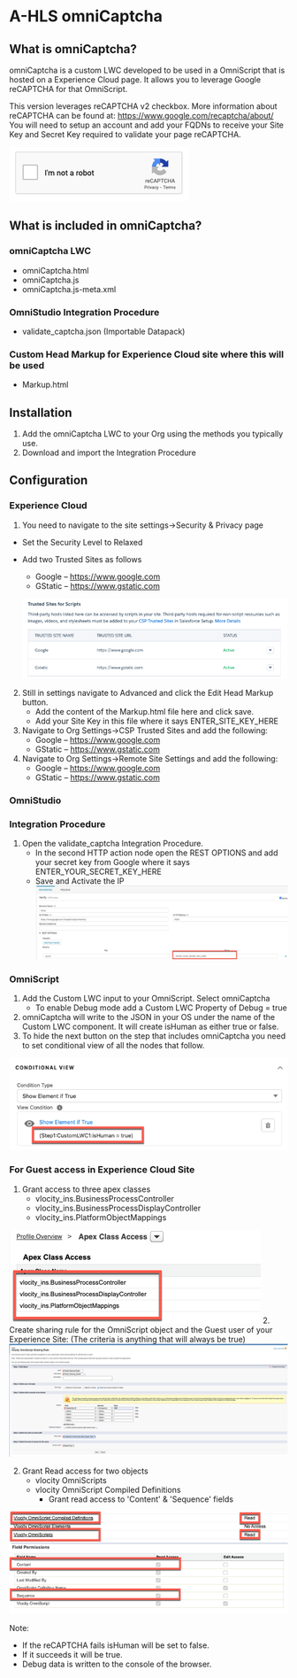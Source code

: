 # A-HLS omniCaptcha

## What is omniCaptcha?

omniCaptcha is a custom LWC developed to be used in a OmniScript that is hosted on a Experience Cloud page.   It allows you to leverage Google reCAPTCHA for that OmniScript.

This version leverages reCAPTCHA v2 checkbox.  More information about reCAPTCHA can be found at: https://www.google.com/recaptcha/about/
You will need to setup an account and add your FQDNs to receive your Site Key and Secret Key required to validate your page reCAPTCHA.  

![Image: images/recaptcha.png](/images/recaptcha.png)


## What is included in omniCaptcha?

### omniCaptcha LWC
-	omniCaptcha.html
-	omniCaptcha.js
-	omniCaptcha.js-meta.xml

### OmniStudio Integration Procedure
-	validate_captcha.json (Importable Datapack)

### Custom Head Markup for Experience Cloud site where this will be used
-	Markup.html

## Installation

1. Add the omniCaptcha LWC to your Org using the methods you typically use.  
2. Download and import the Integration Procedure

## Configuration

### Experience Cloud 

1. You need to navigate to the site settings->Security & Privacy page
- Set the Security Level to Relaxed
- Add two Trusted Sites as follows
  - Google – https://www.google.com
  - GStatic – https://www.gstatic.com

  ![Image: images/trusted_sites.png](/images/trusted_sites.png)

2. Still in settings navigate to Advanced and click the Edit Head Markup button. 
   - Add the content of the Markup.html file here and click save.  
   - Add your Site Key in this file where it says ENTER_SITE_KEY_HERE
3. Navigate to Org Settings->CSP Trusted Sites and add the following:
   - Google – https://www.google.com
   - GStatic – https://www.gstatic.com
4. Navigate to Org Settings->Remote Site Settings and add the following: 
   - Google – https://www.google.com    
   - GStatic – https://www.gstatic.com

### OmniStudio

### Integration Procedure

1. Open the validate_captcha Integration Procedure.
   - In the second HTTP action node open the REST OPTIONS and add your secret key from Google where it says ENTER_YOUR_SECRET_KEY_HERE
   - Save and Activate the IP
 ![Image: images/IP.png](/images/IP.png)


### OmniScript

1. Add the Custom LWC input to your OmniScript.  Select omniCaptcha
   - To enable Debug mode add a  Custom LWC Property of Debug = true
2. omniCaptcha will write to the JSON in your OS under the name of the Custom LWC component.  It will create isHuman as either true or false.  
3. To hide the next button on the step that includes omniCaptcha you need to set conditional view of all the nodes that follow.  

![Image: images/conditional_view.png](/images/conditional_view.png)
 
### For Guest access in Experience Cloud Site

1. Grant access to three apex classes
   - vlocity_ins.BusinessProcessController
   - vlocity_ins.BusinessProcessDisplayController
   - vlocity_ins.PlatformObjectMappings


![Image: images/apex.png](/images/apex.png)
2. Create sharing rule for the OmniScript object and the Guest user of your Experience Site: (The criteria is anything that will always be true)
![Image: images/sharing_rule.png](/images/sharing_rule.png)


2. Grant Read access for two objects
   - vlocity OmniScripts
   - vlocity OmniScript Compiled Definitions
     - Grant read access to 'Content' & 'Sequence' fields

![Image: images/objects.png](/images/objects.png)
![Image: images/Compiled.png](/images/Compiled.png)


Note:  
  - If the reCAPTCHA fails isHuman will be set to false.  
  - If it succeeds it will be true. 
  - Debug data is written to the console of the browser. 
